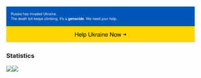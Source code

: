 [![Stand With Ukraine](https://raw.githubusercontent.com/vshymanskyy/StandWithUkraine/main/banner2-direct.svg)](https://stand-with-ukraine.pp.ua)

<!--
### Repositories & Mirrors
<div>
<a href="https://git.maschm.de/maschm">
  <img align="center" src="https://gitea.com/assets/img/logo.svg" width="40"/>
</a>
<a href="https://gitlab.com/maschm">
  <img align="center" src="https://about.gitlab.com/images/press/logo/svg/gitlab-icon-rgb.svg" width="50"/>
</a>
</div>
!-->

### Statistics
<div>
<a href="https://github.com/matzebond/">
  <img align="left" src="https://github-readme-stats.vercel.app/api?username=matzebond&show_icons=true&line_height=32" />
</a>
<a href="https://github.com/matzebond/">
  <img align="left" src="https://github-readme-stats.vercel.app/api/top-langs/?username=matzebond&show_icons=true&hide=GDScript" />
</a>
</div>
